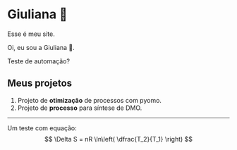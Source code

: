 # Giuliana 🚀

Esse é meu site.

Oi, eu sou a Giuliana 🚀.

Teste de automação?

## Meus projetos

1. Projeto de **otimização** de processos com pyomo.
2. Projeto de **processo** para síntese de DMO.

---

Um teste com equação:
$$
    \Delta S = nR \ln\left( \dfrac{T_2}{T_1} \right)
$$
